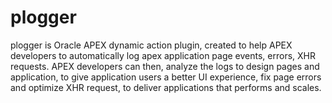 # plogger
plogger is Oracle APEX dynamic action plugin, created to help APEX developers to automatically log apex application page events, errors, XHR requests. APEX developers can then, analyze the logs to design pages and application, to give application users a better UI experience, fix page errors and optimize XHR request, to deliver applications that performs and scales.
